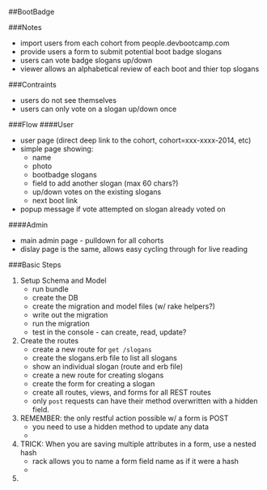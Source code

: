 
##BootBadge


###Notes
- import users from each cohort from people.devbootcamp.com
- provide users a form to submit potential boot badge slogans
- users can vote badge slogans up/down
- viewer allows an alphabetical review of each boot and thier top slogans

###Contraints
- users do not see themselves
- users can only vote on a slogan up/down once


###Flow
####User
- user page  (direct deep link to the cohort, cohort=xxx-xxxx-2014, etc)
- simple page showing:
    - name
    - photo
    - bootbadge slogans
    - field to add another slogan (max 60 chars?)
    - up/down votes on the existing slogans
    - next boot link
- popup message if vote attempted on slogan already voted on


####Admin
- main admin page - pulldown for all cohorts
- dislay page is the same, allows easy cycling through for live reading



###Basic Steps
1) Setup Schema and Model
	- run bundle
	- create the DB
	- create the migration and model files (w/ rake helpers?)
	- write out the migration
	- run the migration
	- test in the console - can create, read, update?
2) Create the routes
	- create a new route for `get /slogans`
	- create the slogans.erb file to list all slogans
	- show an individual slogan (route and erb file)
	- create a new route for creating slogans
	- create the form for creating a slogan
	- create all routes, views, and forms for all REST routes
	* only `post` requests can have their method overwritten with a hidden field.
3) REMEMBER: the only restful action possible w/ a form is POST
    - you need to use a hidden method to update any data
    - <input type="hidden" name="_method" value="PUT" />
4) TRICK: When you are saving multiple attributes in a form, use a nested hash
	- rack allows you to name a form field name as if it were a hash
	- <input type="hidden" name="slogan[user_id]" value="<%= @slogan.user_id %>" />
5)  


